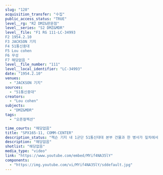 ```yaml
---
slug: "128"
acquisition_transfer: "수집"
public_access_status: "TRUE"
level__rg: "R2 DMZ&판문점"
level__series: "S2 DMZ&MDR"
level__file: "F1 RG 111-LC-34993
F2 1954.2.10
F3 JACKSON 기지
F4 51통신중대
F5 Lou cohen
F6 무성 
F7 해당없음 "
level__file_number: "111"
level__local_identifier: "LC-34993"
date: "1954.2.10"
venues: 
  - "JACKSON 기지"
sources: 
  - "51통신중대"
creators: 
  - "Lou cohen"
subjects: 
  - "DMZ&MDR"
tags: 
  - "오픈컬렉션"

time_courts: "해당없음"
title: "SPX165-11, COMM-CENTER"
description_status: "잭슨 기지 내 1군단 51통신대대 본부 건물과 한 병사가 짚차에서 짐을 내리는 장면, 기지 내의 건물 모습, 기지 정문에 보초와 잭슨기지 표지판, 헌병이 교통정리하는 장면, 한국경찰의 보초서는 장면, 잭슨 기지의 작전실과 비행기 정비하는 장면 등으로 구성되어 있다."
description: "해당없음"
shotlist: "해당없음"
media_type: "video"
link: "https://www.youtube.com/embed/MYif4NA35lY"
components: 
  - "https://img.youtube.com/vi/MYif4NA35lY/sddefault.jpg"
---
```

